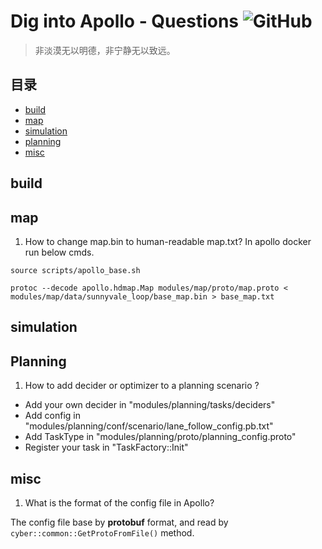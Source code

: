 # Dig into Apollo - Questions ![GitHub](https://img.shields.io/github/license/daohu527/Dig-into-Apollo.svg?style=popout)

> 非淡漠无以明德，非宁静无以致远。

## 目录

- [build](#build)
- [map](#map)
- [simulation](#simulation)
- [planning](#planning)
- [misc](#misc)


<a name="build" />

## build

<a name="map" />

## map
1. How to change map.bin to human-readable map.txt?
In apollo docker run below cmds.
```
source scripts/apollo_base.sh

protoc --decode apollo.hdmap.Map modules/map/proto/map.proto < modules/map/data/sunnyvale_loop/base_map.bin > base_map.txt
```


<a name="simulation" />

## simulation


<a name="planning" />

## Planning

1. How to add decider or optimizer to a planning scenario ?

* Add your own decider in "modules/planning/tasks/deciders"
* Add config in "modules/planning/conf/scenario/lane_follow_config.pb.txt"
* Add TaskType in "modules/planning/proto/planning_config.proto"
* Register your task in "TaskFactory::Init"


<a name="misc" />

## misc

1. What is the format of the config file in Apollo?  

The config file base by **protobuf** format, and read by `cyber::common::GetProtoFromFile()` method.
